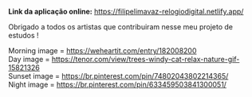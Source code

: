 <b>Link da aplicação online:</b> <a>https://filipelimavaz-relogiodigital.netlify.app/</a>

Obrigado a todos os artistas que contribuiram nesse meu projeto de estudos !</br>

Morning image = https://weheartit.com/entry/182008200</br>
Day image = https://tenor.com/view/trees-windy-cat-relax-nature-gif-15821326</br>
Sunset image = https://br.pinterest.com/pin/74802043802214365/</br>
Night image = https://br.pinterest.com/pin/633459503841300051/</br>
